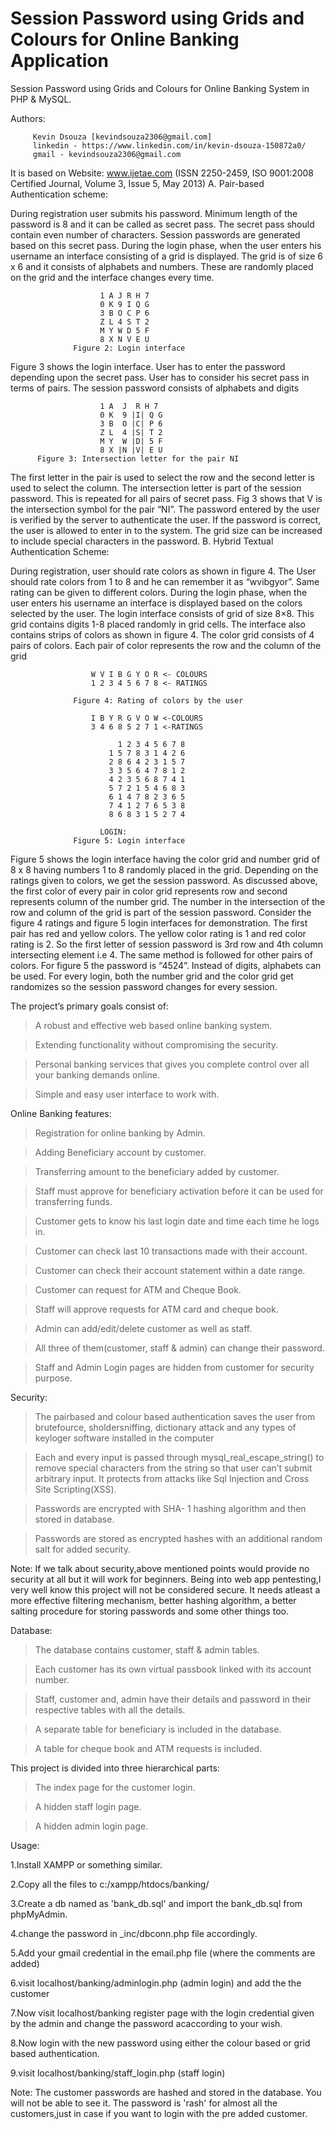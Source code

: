 # Session Password using Grids and Colours for Online Banking Application
Session Password using Grids and Colours for Online Banking System in PHP & MySQL.

Authors: 
         
         Kevin Dsouza [kevindsouza2306@gmail.com]
         linkedin - https://www.linkedin.com/in/kevin-dsouza-150872a0/
         gmail - kevindsouza2306@gmail.com
         
         

It is based on Website: www.ijetae.com (ISSN 2250-2459, ISO 9001:2008 Certified Journal, Volume 3, Issue 5, May 2013)
A. Pair-based Authentication scheme:

During registration user submits his password. Minimum length of the password is 8 and it can be called as secret pass. The secret pass should contain even number of characters. Session passwords are generated based on this secret pass. During the login phase, when the user enters his username an interface consisting of a grid is displayed. The grid is of size 6 x 6 and it consists of alphabets and numbers. These are randomly placed on the grid and the interface changes every time.

                        1 A J R H 7
                        0 K 9 I Q G
                        3 B O C P 6
                        Z L 4 S T 2
                        M Y W D 5 F
                        8 X N V E U
                  Figure 2: Login interface

Figure 3 shows the login interface. User has to enter the password depending upon the secret pass. User has to consider his secret pass in terms of pairs. The session password consists of alphabets and digits

                        1 A  J  R H 7
                        0 K  9 |I| Q G
                        3 B  O |C| P 6
                        Z L  4 |S| T 2
                        M Y  W |D| 5 F
                        8 X |N |V| E U
          Figure 3: Intersection letter for the pair NI

The first letter in the pair is used to select the row and the second letter is used to select the column. The intersection letter is part of the session password. This is repeated for all pairs of secret pass. Fig 3 shows that V is the intersection symbol for the pair “NI”. The password entered by the user is verified by the server to authenticate the user. If the password is correct, the user is allowed to enter in to the system. The grid size can be increased to include special characters in the password.
B. Hybrid Textual Authentication Scheme:

During registration, user should rate colors as shown in figure 4. The User should rate colors from 1 to 8 and he can remember it as “wvibgyor”. Same rating can be given to different colors. During the login phase, when the user enters his username an interface is displayed based on the colors selected by the user. The login interface consists of grid of size 8×8. This grid contains digits 1-8 placed randomly in grid cells. The interface also contains strips of colors as shown in figure 4. The color grid consists of 4 pairs of colors. Each pair of color represents the row and the column of the grid

                      W V I B G Y O R <- COLOURS
                      1 2 3 4 5 6 7 8 <- RATINGS

                  Figure 4: Rating of colors by the user

                      I B Y R G V O W <-COLOURS
                      3 4 6 8 5 2 7 1 <-RATINGS

                            1 2 3 4 5 6 7 8
                          1 5 7 8 3 1 4 2 6
                          2 8 6 4 2 3 1 5 7
                          3 3 5 6 4 7 8 1 2
                          4 2 3 5 6 8 7 4 1
                          5 7 2 1 5 4 6 8 3
                          6 1 4 7 8 2 3 6 5
                          7 4 1 2 7 6 5 3 8
                          8 6 8 3 1 5 2 7 4
                          
                        LOGIN:
                  Figure 5: Login interface

Figure 5 shows the login interface having the color grid and number grid of 8 x 8 having numbers 1 to 8 randomly placed in the grid. Depending on the ratings given to colors, we get the session password. As discussed above, the first color of every pair in color grid represents row and second represents column of the number grid. The number in the intersection of the row and column of the grid is part of the session password. Consider the figure 4 ratings and figure 5 login interfaces for demonstration. The first pair has red and yellow colors. The yellow color rating is 1 and red color rating is 2. So the first letter of session password is 3rd row and 4th column intersecting element i.e 4. The same method is followed for other pairs of colors. For figure 5 the password is “4524”. Instead of digits, alphabets can be used. For every login, both the number grid and the color grid get randomizes so the session password changes for every session.

The project’s primary goals consist of:

> A robust and effective web based online banking system.

>Extending functionality without compromising the security.

>Personal banking services that gives you complete control over all your banking demands online.

>Simple and easy user interface to work with.

Online Banking features:

>Registration for online banking by Admin.

>Adding Beneficiary account by customer.

>Transferring amount to the beneficiary added by customer.

>Staff must approve for beneficiary activation before it can be used for transferring funds.

>Customer gets to know his last login date and time each time he logs in.

>Customer can check last 10 transactions made with their account.

>Customer can check their account statement within a date range.

>Customer can request for ATM and Cheque Book.

>Staff will approve requests for ATM card and cheque book.

>Admin can add/edit/delete customer as well as staff.

>All three of them(customer, staff & admin) can change their password.

>Staff and Admin Login pages are hidden from customer for security purpose.

Security:
>The pairbased and colour based authentication saves the user from brutefource, sholdersniffing, dictionary attack and any types of keyloger software installed in the computer

>Each and every input is passed through mysql_real_escape_string() to remove special characters from the string so that user can’t submit arbitrary input. It protects from attacks like Sql Injection and Cross Site Scripting(XSS).

>Passwords are encrypted with SHA- 1  hashing algorithm and then stored in database.

>Passwords are stored as encrypted hashes with an additional random salt for added security.

Note: If we talk about security,above mentioned points would provide no security at all but it will work for beginners. Being into web app pentesting,I very well know this project will not be considered secure. It needs atleast a more effective filtering mechanism, better hashing algorithm, a better salting procedure for storing passwords and some other things too.

Database:

>The database contains customer, staff & admin tables.

>Each customer has its own virtual passbook linked with its account number.

>Staff, customer and, admin have their details and password in their respective tables with all the details.

>A separate table for beneficiary is included in the database.

>A table for cheque book and ATM requests is included.


This project is divided into three hierarchical parts: 

>The index page for the customer login.

>A hidden staff login page.

>A hidden admin login page.

Usage:

1.Install XAMPP or something similar.

2.Copy all the files to c:/xampp/htdocs/banking/

3.Create a db named as 'bank_db.sql' and import the bank_db.sql from phpMyAdmin.

4.change the password in _inc/dbconn.php file accordingly.

5.Add your gmail credential in the email.php file (where the comments are added)

6.visit localhost/banking/adminlogin.php (admin login) and add the the customer

7.Now visit localhost/banking register page with the login credential given by the admin and change the password acaccording to your wish.

8.Now login with the new password using either the colour based or grid based authentication.

9.visit localhost/banking/staff_login.php (staff login)

Note: The customer passwords are hashed and stored in the database. You will not be able to see it.
The password is 'rash' for almost all the customers,just in case if you want to login with the pre added customer. 


